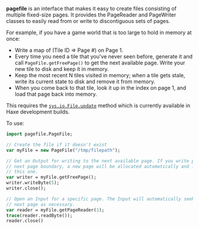 **pagefile** is an interface that makes it easy to create files consisting of multiple fixed-size pages. It provides the PageReader and PageWriter classes to easily read from or write to discontiguous sets of pages.

For example, if you have a game world that is too large to hold in memory at once:

- Write a map of (Tile ID => Page #) on Page 1.
- Every time you need a tile that you've never seen before, generate it and call `PageFile.getFreePage()` to get the next available page. Write your new tile to disk and keep it in memory.
- Keep the most recent N tiles visited in memory; when a tile gets stale, write its current state to disk and remove it from memory.
- When you come back to that tile, look it up in the index on page 1, and load that page back into memory.

This requires the [`sys.io.File.update`](https://github.com/HaxeFoundation/haxe/commit/476d180548630cef93ebc635175ef80eefde5176) method which is currently available in Haxe development builds.

To use:

```haxe
import pagefile.PageFile;

// Create the file if it doesn't exist
var myFile = new PageFile("/tmp/filepath");

// Get an Output for writing to the next available page. If you write past the
// next page boundary, a new page will be allocated automatically and linked to
// this one.
var writer = myFile.getFreePage();
writer.writeByte(5);
writer.close();

// Open an Input for a specific page. The Input will automatically seek to the
// next page as necessary.
var reader = myFile.getPageReader(1);
trace(reader.readByte());
reader.close()
```
